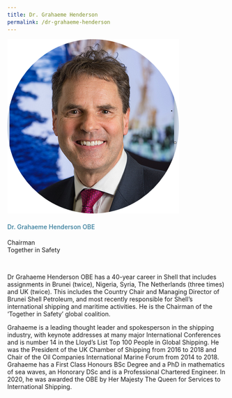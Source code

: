 ```yaml
---
title: Dr. Grahaeme Henderson
permalink: /dr-grahaeme-henderson
---
```

<div class="row">
            <div class="col is-3">
              <img src="images/speakers/Grahaeme-Henderson.png">
            </div>
            <div class="col is-9 speaker-details">
              <h4>Dr. Grahaeme Henderson OBE</h4>
<p>Chairman<br>
Together in Safety</p><br>
<p>
Dr Grahaeme Henderson OBE has a 40-year career in Shell that includes assignments in Brunei (twice), Nigeria, Syria, The Netherlands (three times) and UK (twice). This includes the Country Chair and Managing Director of Brunei Shell Petroleum, and most recently responsible for Shell’s international shipping and maritime activities. He is the Chairman of the ‘Together in Safety’ global coalition. </p>
<p>
Grahaeme is a leading thought leader and spokesperson in the shipping industry, with keynote addresses at many major International Conferences and is number 14 in the Lloyd’s List Top 100 People in Global Shipping. He was the President of the UK Chamber of Shipping from 2016 to 2018 and Chair of the Oil Companies International Marine Forum from 2014 to 2018. 
Grahaeme has a First Class Honours BSc Degree and a PhD in mathematics of sea waves, an Honorary DSc and is a Professional Chartered Engineer. In 2020, he was awarded the OBE by Her Majesty The Queen for Services to International Shipping.</p>
            </div>
          </div> 
					
<style type="text/css"> 
    .is-left{
      text-align: left;
    }
    h4{
      font-weight: 500; 
      color: #337B9A !important;
    }
     .speaker-details p { text-align: justified; }
  </style>